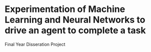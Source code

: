 # Experimentation of Machine Learning and Neural Networks to drive an agent to complete a task

Final Year Disseration Project